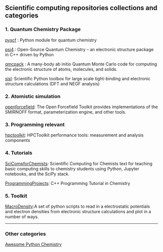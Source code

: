 ## Scientific computing repositories collections and categories 

### 1. Quantum Chemistry Package

[pyscf](https://github.com/pyscf/pyscf) : Python module for quantum chemistry

[psi4](https://github.com/psi4/psi4) : Open-Source Quantum Chemistry – an electronic structure package in C++ driven by Python

[qmcpack](https://github.com/QMCPACK/qmcpack ) : A many-body ab initio Quantum Monte Carlo code for computing the electronic structure of atoms, molecules, and solids.

[sisl](https://github.com/zerothi/sisl): Scientific Python toolbox for large scale tight-binding and electronic structure calculations (DFT and NEGF analysis)



### 2. Atomistic simulation

[openforcefield](https://github.com/openforcefield/openforcefield): The Open Forcefield Toolkit provides implementations of the SMIRNOFF format, parameterization engine, and other tools. 

### 3. Programming relevant

[hpctoolkit](https://github.com/HPCToolkit/hpctoolkit ): HPCToolkit performance tools: measurement and analysis components

### 4. Tutorials 

[SciCompforChemists](https://github.com/weisscharlesj/SciCompforChemists): Scientific Computing for Chemists text for teaching basic computing skills to chemistry students using Python, Jupyter notebooks, and the SciPy stack.

[ProgrammingProjects](https://github.com/CrawfordGroup/ProgrammingProjects): C++ Programming Tutorial in Chemistry

### 5. Toolkit

[MacroDensity](https://github.com/WMD-group/MacroDensity):A set of python scripts to read in a electrostatic potentials and electron densities from electronic structure calculations and plot in a number of ways.



----

### Other categories 

[Awesome Python Chemistry](https://github.com/lmmentel/awesome-python-chemistry )


